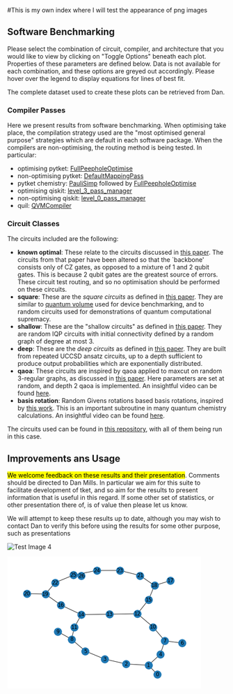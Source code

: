 #This is my own index where I will test the appearance of png images

<html lang="en">
<head>
  <script src="https://cdnjs.cloudflare.com/ajax/libs/Chart.js/2.9.4/Chart.min.js"></script>
  <script src="https://ajax.googleapis.com/ajax/libs/jquery/3.5.1/jquery.min.js"></script>
  <script src="https://cdn.jsdelivr.net/npm/handlebars@latest/dist/handlebars.js"></script>
  
  <script src="PageManager.js"></script>
  <script src="GraphTileManager.js"></script>
  <script type="text/javascript" src="depth_data.json"></script>
  <script type="text/javascript" src="depth_line_data.json"></script>
  <script type="text/javascript" src="time_data.json"></script>
  <script type="text/javascript" src="time_line_data.json"></script>
  <link href="style.css" rel="stylesheet"></link>

</head>
<body>

## Software Benchmarking

Please select the combination of circuit, compiler, and architecture that you
would like to view by clicking on "Toggle Options" beneath each plot. 
Properties of these parameters are defined below. Data is not available for
each combination, and these options are greyed out accordingly. Please hover 
over the legend to display equations for lines of best fit.

<div id="graph-tile-container"></div>

The complete dataset used to create these plots
can be retrieved from Dan.

<script>
  $(function(){
    var includes = $('[data-include]');
    jQuery.each(includes, function(){
      var file = $(this).data('include') + '.html';
      $(this).load(file);
    });
  });
</script>

### Compiler Passes

Here we present results from software benchmarking. When optimising take place,
the compilation strategy used are the "most optimised general purpose"
strategies which are default in each software package. When the compilers are
non-optimising, the routing method is being tested. In particular:

- optimising pytket:
  [FullPeepholeOptimise](https://cqcl.github.io/pytket/build/html/passes.html#pytket.passes.FullPeepholeOptimise)
- non-optimising pytket:
  [DefaultMappingPass](https://cqcl.github.io/pytket/build/html/passes.html?highlight=default%20mapping%20pass#pytket.passes.DefaultMappingPass)
- pytket chemistry:
  [PauliSimp](https://cqcl.github.io/pytket/build/html/passes.html#pytket.passes.GuidedPauliSimp) 
  followed by
  [FullPeepholeOptimise](https://cqcl.github.io/pytket/build/html/passes.html#pytket.passes.FullPeepholeOptimise)
- optimising qiskit:
  [level_3_pass_manager](https://qiskit.org/documentation/stubs/qiskit.transpiler.preset_passmanagers.level_3_pass_manager.html#qiskit.transpiler.preset_passmanagers.level_3_pass_manager)
- non-optimising qiskit:
  [level_0_pass_manager](https://qiskit.org/documentation/stubs/qiskit.transpiler.preset_passmanagers.level_0_pass_manager.html#qiskit.transpiler.preset_passmanagers.level_0_pass_manager) 
- quil:
  [QVMCompiler](https://pyquil-docs.rigetti.com/en/stable/apidocs/autogen/pyquil.api.QVMCompiler.html?highlight=QVMCompiler#pyquil.api.QVMCompiler) 

### Circuit Classes

The circuits included are the following:

- **known optimal**: These relate to the circuits discussed in [this
  paper](https://arxiv.org/abs/2002.09783). The circuits from that paper have
  been altered so that the `backbone' consists only of CZ gates, as opposed to
  a mixture of 1 and 2 qubit gates. This is because 2 qubit gates are the
  greatest source of errors. These circuit test routing, and so no optimisation
  should be performed on these circuits.
- **square**: These are the *square circuits* as defined in [this paper][1].
  They are similar to [quantum volume](https://arxiv.org/abs/1811.12926) used
  for device benchmarking, and to random circuits used for demonstrations of
  quantum computational supremacy.
- **shallow**: These are the "shallow circuits" as defined in [this paper][1].
  They are random IQP circuits with initial connectivity defined by a random
  graph of degree at most 3.
- **deep**: These are the *deep circuits* as defined in [this paper][1]. They
  are built from repeated UCCSD ansatz circuits, up to a depth sufficient to
  produce output probabilities which are exponentially distributed.
- **qaoa**: These circuits are inspired by qaoa applied to maxcut on random
  3-regular graphs, as discussed in [this
  paper](https://arxiv.org/abs/2004.04197). Here parameters are set at random,
  and depth 2 qaoa is implemented. An insightful video can be found
  [here](https://youtu.be/bhNin0MjH9I).
- **basis rotation**: Random Givens rotations based basis rotations, inspired
  by [this work](https://arxiv.org/abs/2004.04174). This is an important
  subroutine in many quantum chemistry calculations. An insightful video can be
  found [here](https://youtu.be/nfXEdbPXGek).

[1]: https://arxiv.org/abs/2006.01273 "Application motivated benchmarking"

The circuits used can be found in [this
repository](https://github.com/CQCL-DEV/software_benchmarking), with all of
them being run in this case.

## Improvements ans Usage

<mark>We welcome feedback on these results and their presentation</mark>. 
Comments should be directed to Dan Mills. In particular we aim for this suite 
to facilitate development of tket, and so aim
for the results to present information that is useful in this regard. If some
other set of statistics, or other presentation there of, is of value then
please let us know.

We will attempt to keep these results up to date, although you may wish to
contact Dan to verify this before using the results for some other purpose,
such as presentations

</body>
</html>



![Test Image 4](https://github.com/kris514/github_actions_practise/blob/main/images/google%20arch.png, 'Google Arch')

![Test Image 5](https://github.com/kris514/github_actions_practise/blob/main/images/ibmq_toronto.png)
